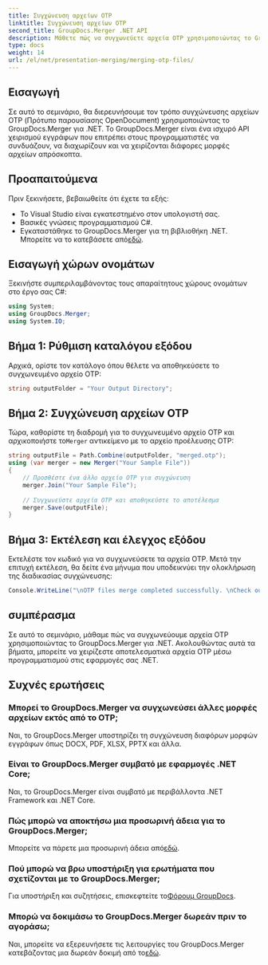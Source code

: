 ```yaml
---
title: Συγχώνευση αρχείων OTP
linktitle: Συγχώνευση αρχείων OTP
second_title: GroupDocs.Merger .NET API
description: Μάθετε πώς να συγχωνεύετε αρχεία OTP χρησιμοποιώντας το GroupDocs.Merger για .NET. Αυτός ο οδηγός βήμα προς βήμα θα σας καθοδηγήσει στη διαδικασία απρόσκοπτα.
type: docs
weight: 14
url: /el/net/presentation-merging/merging-otp-files/
---
```

## Εισαγωγή
Σε αυτό το σεμινάριο, θα διερευνήσουμε τον τρόπο συγχώνευσης αρχείων OTP (Πρότυπο παρουσίασης OpenDocument) χρησιμοποιώντας το GroupDocs.Merger για .NET. Το GroupDocs.Merger είναι ένα ισχυρό API χειρισμού εγγράφων που επιτρέπει στους προγραμματιστές να συνδυάζουν, να διαχωρίζουν και να χειρίζονται διάφορες μορφές αρχείων απρόσκοπτα.
## Προαπαιτούμενα
Πριν ξεκινήσετε, βεβαιωθείτε ότι έχετε τα εξής:
- Το Visual Studio είναι εγκατεστημένο στον υπολογιστή σας.
- Βασικές γνώσεις προγραμματισμού C#.
-  Εγκαταστάθηκε το GroupDocs.Merger για τη βιβλιοθήκη .NET. Μπορείτε να το κατεβάσετε από[εδώ](https://releases.groupdocs.com/merger/net/).

## Εισαγωγή χώρων ονομάτων
Ξεκινήστε συμπεριλαμβάνοντας τους απαραίτητους χώρους ονομάτων στο έργο σας C#:
```csharp
using System; 
using GroupDocs.Merger;
using System.IO;
```
## Βήμα 1: Ρύθμιση καταλόγου εξόδου
Αρχικά, ορίστε τον κατάλογο όπου θέλετε να αποθηκεύσετε το συγχωνευμένο αρχείο OTP:
```csharp
string outputFolder = "Your Output Directory";
```
## Βήμα 2: Συγχώνευση αρχείων OTP
 Τώρα, καθορίστε τη διαδρομή για το συγχωνευμένο αρχείο OTP και αρχικοποιήστε το`Merger` αντικείμενο με το αρχείο προέλευσης OTP:
```csharp
string outputFile = Path.Combine(outputFolder, "merged.otp");
using (var merger = new Merger("Your Sample File"))
{
    // Προσθέστε ένα άλλο αρχείο OTP για συγχώνευση
    merger.Join("Your Sample File");
    
    // Συγχωνεύστε αρχεία OTP και αποθηκεύστε το αποτέλεσμα
    merger.Save(outputFile);
}
```
## Βήμα 3: Εκτέλεση και έλεγχος εξόδου
Εκτελέστε τον κωδικό για να συγχωνεύσετε τα αρχεία OTP. Μετά την επιτυχή εκτέλεση, θα δείτε ένα μήνυμα που υποδεικνύει την ολοκλήρωση της διαδικασίας συγχώνευσης:
```csharp
Console.WriteLine("\nOTP files merge completed successfully. \nCheck output in {0}", outputFolder);
```

## συμπέρασμα
Σε αυτό το σεμινάριο, μάθαμε πώς να συγχωνεύουμε αρχεία OTP χρησιμοποιώντας το GroupDocs.Merger για .NET. Ακολουθώντας αυτά τα βήματα, μπορείτε να χειρίζεστε αποτελεσματικά αρχεία OTP μέσω προγραμματισμού στις εφαρμογές σας .NET.

## Συχνές ερωτήσεις
### Μπορεί το GroupDocs.Merger να συγχωνεύσει άλλες μορφές αρχείων εκτός από το OTP;
Ναι, το GroupDocs.Merger υποστηρίζει τη συγχώνευση διαφόρων μορφών εγγράφων όπως DOCX, PDF, XLSX, PPTX και άλλα.
### Είναι το GroupDocs.Merger συμβατό με εφαρμογές .NET Core;
Ναι, το GroupDocs.Merger είναι συμβατό με περιβάλλοντα .NET Framework και .NET Core.
### Πώς μπορώ να αποκτήσω μια προσωρινή άδεια για το GroupDocs.Merger;
 Μπορείτε να πάρετε μια προσωρινή άδεια από[εδώ](https://purchase.groupdocs.com/temporary-license/).
### Πού μπορώ να βρω υποστήριξη για ερωτήματα που σχετίζονται με το GroupDocs.Merger;
 Για υποστήριξη και συζητήσεις, επισκεφτείτε το[Φόρουμ GroupDocs](https://forum.groupdocs.com/c/merger/32).
### Μπορώ να δοκιμάσω το GroupDocs.Merger δωρεάν πριν το αγοράσω;
 Ναι, μπορείτε να εξερευνήσετε τις λειτουργίες του GroupDocs.Merger κατεβάζοντας μια δωρεάν δοκιμή από το[εδώ](https://releases.groupdocs.com/).
